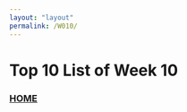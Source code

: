```yaml
---
layout: "layout"
permalink: /W010/
---
```


# Top 10 List of Week 10


### [HOME](https://github.com/Theophilus-Lukas/)